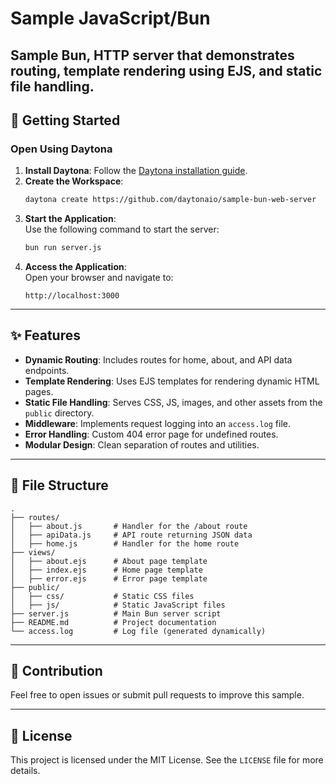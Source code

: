 # Sample JavaScript/Bun

Sample Bun, HTTP server that demonstrates routing, template rendering using EJS, and static file handling. 
---

## 🚀 Getting Started  

### Open Using Daytona  

1. **Install Daytona**: Follow the [Daytona installation guide](https://www.daytona.io/docs/installation/installation/).  
2. **Create the Workspace**:  
   ```bash  
   daytona create https://github.com/daytonaio/sample-bun-web-server
   ```  
<!-- 3. **Install Bun**:  
   Follow the [Bun installation guide](https://bun.sh/docs/installation) to install Bun on your system.   -->
<!-- 4. **Install Dependencies**:  
   Run the following command to install the project dependencies:  
   ```bash  
   bun install  
   ```   -->
3. **Start the Application**:  
   Use the following command to start the server:  
   ```bash  
   bun run server.js  
   ```  

4. **Access the Application**:  
   Open your browser and navigate to:  
   ```
   http://localhost:3000
   ```

---

## ✨ Features  

- **Dynamic Routing**: Includes routes for home, about, and API data endpoints.  
- **Template Rendering**: Uses EJS templates for rendering dynamic HTML pages.  
- **Static File Handling**: Serves CSS, JS, images, and other assets from the `public` directory.  
- **Middleware**: Implements request logging into an `access.log` file.  
- **Error Handling**: Custom 404 error page for undefined routes.  
- **Modular Design**: Clean separation of routes and utilities.  

---

## 📂 File Structure  

```
.
├── routes/
│   ├── about.js       # Handler for the /about route
│   ├── apiData.js     # API route returning JSON data
│   ├── home.js        # Handler for the home route
├── views/
│   ├── about.ejs      # About page template
│   ├── index.ejs      # Home page template
│   ├── error.ejs      # Error page template
├── public/
│   ├── css/           # Static CSS files
│   ├── js/            # Static JavaScript files
├── server.js          # Main Bun server script
├── README.md          # Project documentation
└── access.log         # Log file (generated dynamically)
```

---

## 🤝 Contribution  

Feel free to open issues or submit pull requests to improve this sample.

---

## 📝 License  

This project is licensed under the MIT License. See the `LICENSE` file for more details.
